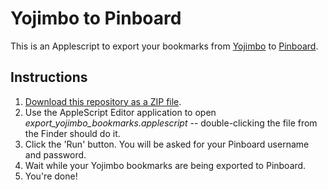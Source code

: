 # Yojimbo to Pinboard

This is an Applescript to export your bookmarks from [Yojimbo][1] to [Pinboard][2].

## Instructions

1. [Download this repository as a ZIP file][3].
2. Use the AppleScript Editor application to open _export_yojimbo_bookmarks.applescript_ -- double-clicking the file from the Finder should do it.
3. Click the 'Run' button. You will be asked for your Pinboard username and password.
4. Wait while your Yojimbo bookmarks are being exported to Pinboard.
5. You're done!

[1]: http://www.barebones.com/products/yojimbo/
[2]: https://pinboard.in/
[3]: https://github.com/kurisuchan/yojimbo_to_pinboard/archive/master.zip
